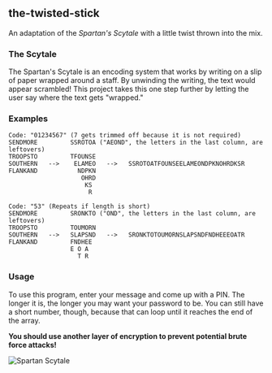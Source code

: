 the-twisted-stick
-
An adaptation of the *Spartan's Scytale* with a little twist thrown into the mix.

### The Scytale

The Spartan's Scytale is an encoding system that works by writing on a slip of paper wrapped around a staff. By unwinding the writing, the text would appear scrambled! This project takes this one step further by letting the user say where the text gets "wrapped."

### Examples

```
Code: "01234567" (7 gets trimmed off because it is not required)
SENDMORE         SSROTOA ("AEOND", the letters in the last column, are leftovers)
TROOPSTO         TFOUNSE
SOUTHERN   -->    ELAMEO   -->   SSROTOATFOUNSEELAMEONDPKNOHRDKSR
FLANKAND           NDPKN
                    OHRD
                     KS
                      R
```

```
Code: "53" (Repeats if length is short)
SENDMORE         SRONKTO ("OND", the letters in the last column, are leftovers)
TROOPSTO         TOUMORN
SOUTHERN   -->   SLAPSND   -->   SRONKTOTOUMORNSLAPSNDFNDHEEEOATR
FLANKAND         FNDHEE
                 E O A
                   T R
```

### Usage

To use this program, enter your message and come up with a PIN. The longer it is, the longer you may want your password to be. You can still have a short number, though, because that can loop until it reaches the end of the array.

**You should use another layer of encryption to prevent potential brute force attacks!**

![Spartan Scytale](https://upload.wikimedia.org/wikipedia/commons/5/51/Skytale.png)
